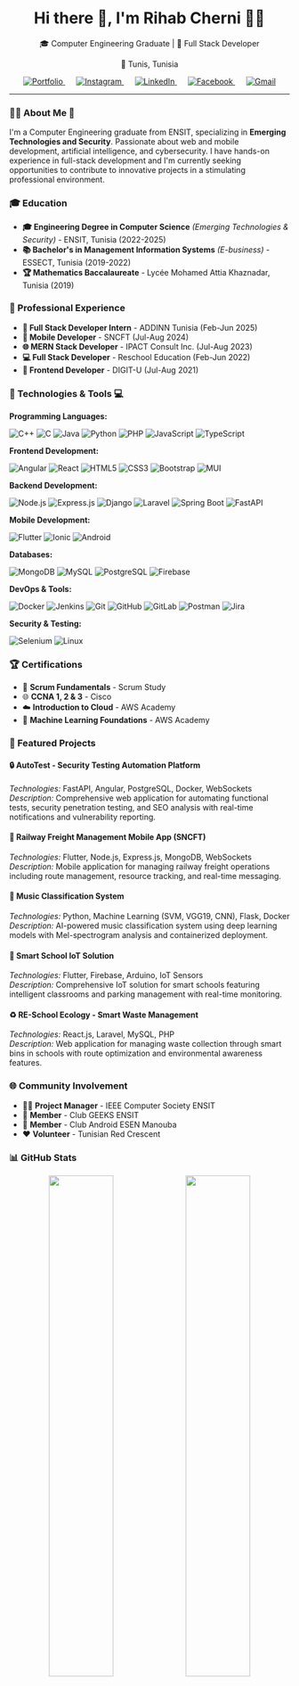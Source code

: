 <h1 align="center">Hi there 👋, I'm Rihab Cherni 👩‍💻</h1>
<p align="center">🎓 Computer Engineering Graduate | 🚀 Full Stack Developer</p>
<p align='center'>📍 Tunis, Tunisia</p>

<p align="center">
  <a href="https://rihab-cherni.vercel.app/">
    <img src="https://img.shields.io/badge/Portfolio-000000?style=for-the-badge&logo=internet-explorer&logoColor=white" alt="Portfolio" />
  </a>&nbsp;&nbsp;&nbsp;&nbsp;

  <a href="https://www.instagram.com/rihabcherni8">
    <img src="https://img.shields.io/badge/Instagram-E4405F?style=for-the-badge&logo=instagram&logoColor=white" alt="Instagram" />
  </a>&nbsp;&nbsp;&nbsp;&nbsp;
    <a href="https://www.linkedin.com/in/rihab-cherni-864558374/">
      <img src="https://custom-icon-badges.demolab.com/badge/LinkedIn-0A66C2?logo=linkedin-white&logoColor=fff" alt="LinkedIn" />
    </a>&nbsp;&nbsp;&nbsp;&nbsp;
  <a href="https://www.facebook.com/rihab.cherni.161/">
    <img src="https://img.shields.io/badge/Facebook-1877F2?style=for-the-badge&logo=facebook&logoColor=white" alt="Facebook" />
  </a>&nbsp;&nbsp;&nbsp;&nbsp;

  <a href="mailto:rihabcherni235@gmail.com">
    <img src="https://img.shields.io/badge/Gmail-D14836?style=for-the-badge&logo=gmail&logoColor=white" alt="Gmail" />
  </a>
</p>
<hr>

### 👩‍💻 About Me 💫

I'm a Computer Engineering graduate from ENSIT, specializing in **Emerging Technologies and Security**. Passionate about web and mobile development, artificial intelligence, and cybersecurity. I have hands-on experience in full-stack development and I'm currently seeking opportunities to contribute to innovative projects in a stimulating professional environment.

### 🎓 Education

- **🎓 Engineering Degree in Computer Science** *(Emerging Technologies & Security)* - ENSIT, Tunisia (2022-2025)
- **📚 Bachelor's in Management Information Systems** *(E-business)* - ESSECT, Tunisia (2019-2022)
- **🏆 Mathematics Baccalaureate** - Lycée Mohamed Attia Khaznadar, Tunisia (2019)

### 💼 Professional Experience

- **🔧 Full Stack Developer Intern** - ADDINN Tunisia (Feb-Jun 2025)
- **📱 Mobile Developer** - SNCFT (Jul-Aug 2024)
- **🌐 MERN Stack Developer** - IPACT Consult Inc. (Jul-Aug 2023)
- **💻 Full Stack Developer** - Reschool Education (Feb-Jun 2022)
- **🎨 Frontend Developer** - DIGIT-U (Jul-Aug 2021)

### 🔧 Technologies & Tools 💻

**Programming Languages:**

![C++](https://img.shields.io/badge/c++-%2300599C.svg?style=for-the-badge&logo=c%2B%2B&logoColor=white) 
![C](https://img.shields.io/badge/c-%2300599C.svg?style=for-the-badge&logo=c&logoColor=white)
![Java](https://img.shields.io/badge/java-%23ED8B00.svg?style=for-the-badge&logo=openjdk&logoColor=white)
![Python](https://img.shields.io/badge/python-3670A0?style=for-the-badge&logo=python&logoColor=ffdd54)
![PHP](https://img.shields.io/badge/php-%23777BB4.svg?style=for-the-badge&logo=php&logoColor=white)
![JavaScript](https://img.shields.io/badge/javascript-%23323330.svg?style=for-the-badge&logo=javascript&logoColor=%23F7DF1E) 
![TypeScript](https://img.shields.io/badge/typescript-%23007ACC.svg?style=for-the-badge&logo=typescript&logoColor=white)

**Frontend Development:**
  
![Angular](https://img.shields.io/badge/angular-%23DD0031.svg?style=for-the-badge&logo=angular&logoColor=white) 
![React](https://img.shields.io/badge/react-%2320232a.svg?style=for-the-badge&logo=react&logoColor=%2361DAFB) 
![HTML5](https://img.shields.io/badge/html5-%23E34F26.svg?style=for-the-badge&logo=html5&logoColor=white) 
![CSS3](https://img.shields.io/badge/css3-%231572B6.svg?style=for-the-badge&logo=css3&logoColor=white)
![Bootstrap](https://img.shields.io/badge/bootstrap-%238511FA.svg?style=for-the-badge&logo=bootstrap&logoColor=white) 
![MUI](https://img.shields.io/badge/MUI-%230081CB.svg?style=for-the-badge&logo=mui&logoColor=white)

**Backend Development:**

![Node.js](https://img.shields.io/badge/node.js-6DA55F?style=for-the-badge&logo=node.js&logoColor=white) 
![Express.js](https://img.shields.io/badge/express.js-%23404d59.svg?style=for-the-badge&logo=express&logoColor=%2361DAFB)
![Django](https://img.shields.io/badge/django-%23092E20.svg?style=for-the-badge&logo=django&logoColor=white) 
![Laravel](https://img.shields.io/badge/Laravel-FF2D20?style=for-the-badge&logo=laravel&logoColor=white) 
![Spring Boot](https://img.shields.io/badge/SpringBoot-6DB33F?style=for-the-badge&logo=Spring&logoColor=white) 
![FastAPI](https://img.shields.io/badge/FastAPI-005571?style=for-the-badge&logo=fastapi)

**Mobile Development:** 

![Flutter](https://img.shields.io/badge/Flutter-%2302569B.svg?style=for-the-badge&logo=Flutter&logoColor=white) 
![Ionic](https://img.shields.io/badge/Ionic-%233880FF.svg?style=for-the-badge&logo=Ionic&logoColor=white) 
![Android](https://img.shields.io/badge/Android-3DDC84?style=for-the-badge&logo=android&logoColor=white)

**Databases:**

![MongoDB](https://img.shields.io/badge/MongoDB-%234ea94b.svg?style=for-the-badge&logo=mongodb&logoColor=white) 
![MySQL](https://img.shields.io/badge/mysql-4479A1.svg?style=for-the-badge&logo=mysql&logoColor=white) 
![PostgreSQL](https://img.shields.io/badge/postgres-%23316192.svg?style=for-the-badge&logo=postgresql&logoColor=white) 
![Firebase](https://img.shields.io/badge/firebase-%23039BE5.svg?style=for-the-badge&logo=firebase)

**DevOps & Tools:**

![Docker](https://img.shields.io/badge/docker-%230db7ed.svg?style=for-the-badge&logo=docker&logoColor=white)
![Jenkins](https://img.shields.io/badge/jenkins-%232C5263.svg?style=for-the-badge&logo=jenkins&logoColor=white)
![Git](https://img.shields.io/badge/git-%23F05033.svg?style=for-the-badge&logo=git&logoColor=white) 
![GitHub](https://img.shields.io/badge/github-%23121011.svg?style=for-the-badge&logo=github&logoColor=white) 
![GitLab](https://img.shields.io/badge/gitlab-%23181717.svg?style=for-the-badge&logo=gitlab&logoColor=white)
![Postman](https://img.shields.io/badge/Postman-FF6C37?style=for-the-badge&logo=postman&logoColor=white) 
![Jira](https://img.shields.io/badge/jira-%230A0FFF.svg?style=for-the-badge&logo=jira&logoColor=white) 

**Security & Testing:**

![Selenium](https://img.shields.io/badge/-selenium-%43B02A?style=for-the-badge&logo=selenium&logoColor=white)
![Linux](https://img.shields.io/badge/Linux-FCC624?style=for-the-badge&logo=linux&logoColor=black)

### 🏆 Certifications

- 🥇 **Scrum Fundamentals** - Scrum Study
- 🌐 **CCNA 1, 2 & 3** - Cisco
- ☁️ **Introduction to Cloud** - AWS Academy
- 🤖 **Machine Learning Foundations** - AWS Academy

### 🌟 Featured Projects

#### 🔒 **AutoTest - Security Testing Automation Platform**
*Technologies:* FastAPI, Angular, PostgreSQL, Docker, WebSockets  
*Description:* Comprehensive web application for automating functional tests, security penetration testing, and SEO analysis with real-time notifications and vulnerability reporting.

#### 🚂 **Railway Freight Management Mobile App (SNCFT)**
*Technologies:* Flutter, Node.js, Express.js, MongoDB, WebSockets  
*Description:* Mobile application for managing railway freight operations including route management, resource tracking, and real-time messaging.

#### 🎵 **Music Classification System**
*Technologies:* Python, Machine Learning (SVM, VGG19, CNN), Flask, Docker  
*Description:* AI-powered music classification system using deep learning models with Mel-spectrogram analysis and containerized deployment.

#### 🏫 **Smart School IoT Solution**
*Technologies:* Flutter, Firebase, Arduino, IoT Sensors  
*Description:* Comprehensive IoT solution for smart schools featuring intelligent classrooms and parking management with real-time monitoring.

#### ♻️ **RE-School Ecology - Smart Waste Management**
*Technologies:* React.js, Laravel, MySQL, PHP  
*Description:* Web application for managing waste collection through smart bins in schools with route optimization and environmental awareness features.

### 🌐 Community Involvement

- 👨‍💼 **Project Manager** - IEEE Computer Society ENSIT
- 🤝 **Member** - Club GEEKS ENSIT
- 📱 **Member** - Club Android ESEN Manouba
- ❤️ **Volunteer** - Tunisian Red Crescent

### 📊 GitHub Stats

<div align="center">
  <img src="https://github-readme-stats.vercel.app/api?username=rihabcherni&theme=dark&hide_border=false&include_all_commits=false&count_private=false" width="48%" />
  <img src="https://github-readme-streak-stats.herokuapp.com/?user=rihabcherni&theme=dark&hide_border=false" width="48%" />
</div>

<div align="center">
  <img src="https://github-readme-stats.vercel.app/api/top-langs/?username=rihabcherni&theme=dark&hide_border=false&include_all_commits=false&count_private=false&layout=compact" width="48%" />
</div>

---

<div align="center">
  <i>💡 "Always eager to learn, innovate, and contribute to meaningful projects that make a difference!"</i>
</div>
